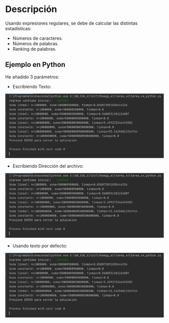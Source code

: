 # Descripción

Usando expresiones regulares, se debe de calcular las distintas estadísticas:
* Números de caracteres.
* Números de palabras.
* Ranking de palabras.

## Ejemplo en Python
He añadido 3 parámetros:

* Escribiendo Texto:

![](https://raw.githubusercontent.com/Jazielinho/theegg_ai/master/tarea_44/tarea_44_python.PNG)

* Escribiendo Dirección del archivo:

![](https://raw.githubusercontent.com/Jazielinho/theegg_ai/master/tarea_44/tarea_44_python.PNG)

* Usando texto por defecto:

![](https://raw.githubusercontent.com/Jazielinho/theegg_ai/master/tarea_44/tarea_44_python.PNG)
